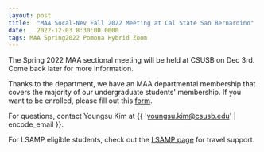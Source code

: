 ```yaml
---
layout: post
title:  "MAA Socal-Nev Fall 2022 Meeting at Cal State San Bernardino"
date:   2022-12-03 8:30:00 0000
tags: MAA Spring2022 Pomona Hybrid Zoom
---
```

The Spring 2022 MAA sectional meeting will be held at CSUSB on Dec 3rd. Come back later for more information.


<!-- The meeting offers a hybrid option, but we strongly suggest attending in person. Registration is $5 for students and $10 for virtual. 
- [Official Webpage](http://sections.maa.org/socalnv/Meeting2022Spring.html)
- [Registration Page](https://www.eventbrite.com/e/maa-socal-nev-spring-section-meeting-2022-registration-303853623367) -->

Thanks to the department, we have an MAA departmental membership that covers the majority of our undergraduate students' membership. If you want to be enrolled, please fill out this [form](https://docs.google.com/forms/d/e/1FAIpQLSeoAhEkJ0vSW40-djPhhdv6MqecAeCZMTg4HtoaEb1ux_lXGA/viewform?usp=sf_link). 

For questions, contact Youngsu Kim at {{ 'youngsu.kim@csusb.edu' | encode_email }}.

For LSAMP eligible students, check out the [LSAMP page](https://www.csusb.edu/mathematics/undergraduate/lsamp-program) for travel support.
